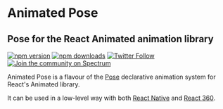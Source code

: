 # Animated Pose

## Pose for the React Animated animation library

[![npm version](https://img.shields.io/npm/v/animated-pose.svg?style=flat-square)](https://www.npmjs.com/package/animated-pose)
[![npm downloads](https://img.shields.io/npm/dm/animated-pose.svg?style=flat-square)](https://www.npmjs.com/package/animated-pose)
[![Twitter Follow](https://img.shields.io/twitter/follow/popmotionjs.svg?style=social&label=Follow)](http://twitter.com/popmotionjs)
[![Join the community on Spectrum](https://withspectrum.github.io/badge/badge.svg)](https://spectrum.chat/popmotion)

Animated Pose is a flavour of the [Pose](https://popmotion.io/pose) declarative animation system for React's Animated library.

It can be used in a low-level way with both [React Native](https://facebook.github.io/react-native/) and [React 360](https://facebook.github.io/react-360/).